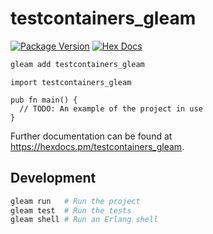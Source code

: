 # testcontainers_gleam

[![Package Version](https://img.shields.io/hexpm/v/testcontainers_gleam)](https://hex.pm/packages/testcontainers_gleam)
[![Hex Docs](https://img.shields.io/badge/hex-docs-ffaff3)](https://hexdocs.pm/testcontainers_gleam/)

```sh
gleam add testcontainers_gleam
```
```gleam
import testcontainers_gleam

pub fn main() {
  // TODO: An example of the project in use
}
```

Further documentation can be found at <https://hexdocs.pm/testcontainers_gleam>.

## Development

```sh
gleam run   # Run the project
gleam test  # Run the tests
gleam shell # Run an Erlang shell
```

